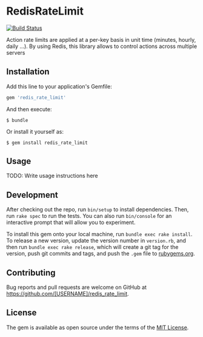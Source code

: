 # RedisRateLimit

[![Build Status](https://secure.travis-ci.org/neceha-bgl/redis_rate_limit.svg?branch=master)](http://travis-ci.org/neceha-bgl/redis_rate_limit)

Action rate limits are applied at a per-key basis in unit time (minutes, hourly, daily ...). By using Redis, this library allows to control actions across multiple servers

## Installation

Add this line to your application's Gemfile:

```ruby
gem 'redis_rate_limit'
```

And then execute:

    $ bundle

Or install it yourself as:

    $ gem install redis_rate_limit

## Usage

TODO: Write usage instructions here

## Development

After checking out the repo, run `bin/setup` to install dependencies. Then, run `rake spec` to run the tests. You can also run `bin/console` for an interactive prompt that will allow you to experiment.

To install this gem onto your local machine, run `bundle exec rake install`. To release a new version, update the version number in `version.rb`, and then run `bundle exec rake release`, which will create a git tag for the version, push git commits and tags, and push the `.gem` file to [rubygems.org](https://rubygems.org).

## Contributing

Bug reports and pull requests are welcome on GitHub at https://github.com/[USERNAME]/redis_rate_limit.


## License

The gem is available as open source under the terms of the [MIT License](http://opensource.org/licenses/MIT).

